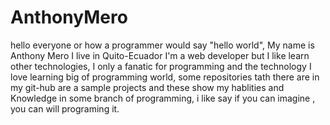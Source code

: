 # AnthonyMero
hello everyone or how a programmer would say "hello world", My name is Anthony Mero I live in Quito-Ecuador I'm a web developer but I like learn other technologies, I only a fanatic for programming and the technology I love learning big of programming world, some repositories tath there are in my git-hub are a sample projects and these show my hablities and Knowledge in some branch of programming, i like say if you can imagine , you can will  programing it.

